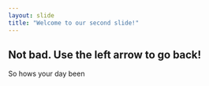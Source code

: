 ```yaml
---
layout: slide
title: "Welcome to our second slide!"
---
```

Not bad.
Use the left arrow to go back!
---
So hows your day been
